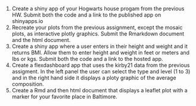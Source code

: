 
1. Create a shiny app of your Hogwarts house progam from the previous HW. Submit both the code and a link to the published app on shinyapps.io
2. Recreate your plots from the previous assignment, except the mosaic plots, as interactive plotly graphics. Submit the Rmarkdown document and the html document.
3. Create a shiny app where a user enters in their height and weight and it returns BMI. Allow them to enter height and weight in feet or meters and lbs or kgs. Submit both the code and a link to the hosted app.
4. Create a flexdashboard app that uses the kirby21 data from the previous assigment. In the left panel the user can select the type and level (1 to 3) and in the right hand side it displays a ploty graphic of the average composition.
5. Create a Rmd and then html document that displays a leaflet plot with a marker for your favorite place in Baltimore.
